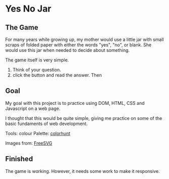 # Yes No Jar

## The Game
For many years while growing up, my mother would use a little jar with small scraps of folded paper with either the words "yes", "no", or blank. She would use this jar when needed to decide about something. 

The game itself is very simple.
1. Think of your question.
2. click the button and read the answer. Then
## Goal

My goal with this project is to practice using DOM, HTML, CSS and Javascript on a web page.

I thought that this would be quite simple, giving me practice on some of the basic fundaments of web development. 

Tools:
colour Palette: [colorhunt](https://colorhunt.co/palette/5441796166b332c1cd17d7a0)

Images from: [FreeSVG](https://freesvg.org)

## Finished

The game is working. However, it needs some work to make it responsive.

